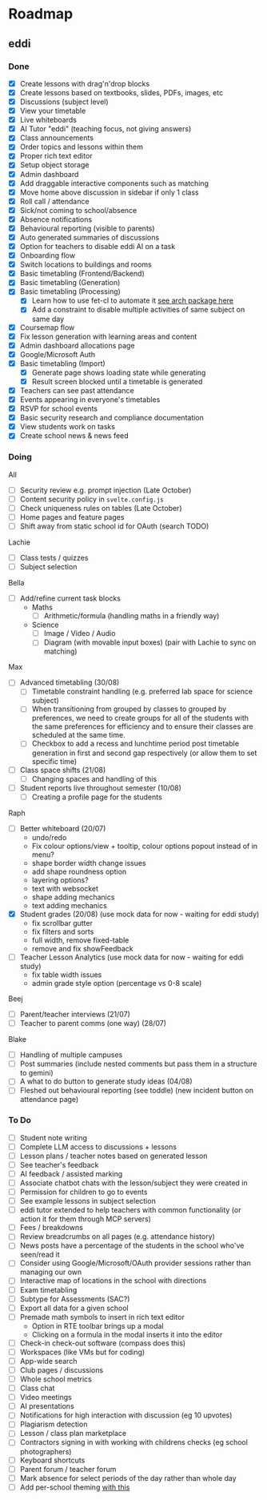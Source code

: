 # Roadmap

## eddi

### Done

- [x] Create lessons with drag'n'drop blocks
- [x] Create lessons based on textbooks, slides, PDFs, images, etc
- [x] Discussions (subject level)
- [x] View your timetable
- [x] Live whiteboards
- [x] AI Tutor "eddi" (teaching focus, not giving answers)
- [x] Class announcements
- [x] Order topics and lessons within them
- [x] Proper rich text editor
- [x] Setup object storage
- [x] Admin dashboard
- [x] Add draggable interactive components such as matching
- [x] Move home above discussion in sidebar if only 1 class
- [x] Roll call / attendance
- [x] Sick/not coming to school/absence
- [x] Absence notifications
- [x] Behavioural reporting (visible to parents)
- [x] Auto generated summaries of discussions
- [x] Option for teachers to disable eddi AI on a task
- [x] Onboarding flow
- [x] Switch locations to buildings and rooms
- [x] Basic timetabling (Frontend/Backend)
- [x] Basic timetabling (Generation)
- [x] Basic timetabling (Processing)
  - [x] Learn how to use fet-cl to automate it [see arch package here](https://aur.archlinux.org/packages/fet-timetabling)
  - [x] Add a constraint to disable multiple activities of same subject on same day
- [x] Coursemap flow
- [x] Fix lesson generation with learning areas and content
- [x] Admin dashboard allocations page
- [x] Google/Microsoft Auth
- [x] Basic timetabling (Import)
  - [x] Generate page shows loading state while generating
  - [x] Result screen blocked until a timetable is generated
- [x] Teachers can see past attendance
- [x] Events appearing in everyone's timetables
- [x] RSVP for school events
- [x] Basic security research and compliance documentation
- [x] View students work on tasks
- [x] Create school news & news feed

### Doing

All

- [ ] Security review e.g. prompt injection (Late October)
- [ ] Content security policy in `svelte.config.js`
- [ ] Check uniqueness rules on tables (Late October)
- [ ] Home pages and feature pages
- [ ] Shift away from static school id for OAuth (search TODO)

Lachie

- [ ] Class tests / quizzes
- [ ] Subject selection

Bella

- [ ] Add/refine current task blocks
  - Maths
    - [ ] Arithmetic/formula (handling maths in a friendly way)
  - Science
    - [ ] Image / Video / Audio
    - [ ] Diagram (with movable input boxes) (pair with Lachie to sync on matching)

Max

- [ ] Advanced timetabling (30/08)
  - [ ] Timetable constraint handling (e.g. preferred lab space for science subject)
  - [ ] When transitioning from grouped by classes to grouped by preferences, we need to create groups for all of the students with the same preferences for efficiency and to ensure their classes are scheduled at the same time.
  - [ ] Checkbox to add a recess and lunchtime period post timetable generation in first and second gap respectively (or allow them to set specific time)
- [ ] Class space shifts (21/08)
  - [ ] Changing spaces and handling of this
- [ ] Student reports live throughout semester (10/08)
  - [ ] Creating a profile page for the students

Raph

- [ ] Better whiteboard (20/07)
  - undo/redo
  - Fix colour options/view + tooltip, colour options popout instead of in menu?
  - shape border width change issues
  - add shape roundness option
  - layering options?
  - text with websocket
  - shape adding mechanics
  - text adding mechanics
- [x] Student grades (20/08) (use mock data for now - waiting for eddi study)
  - fix scrollbar gutter
  - fix filters and sorts
  - full width, remove fixed-table
  - remove and fix showFeedback
- [ ] Teacher Lesson Analytics (use mock data for now - waiting for eddi study)
  - fix table width issues
  - admin grade style option (percentage vs 0-8 scale)

Beej

- [ ] Parent/teacher interviews (21/07)
- [ ] Teacher to parent comms (one way) (28/07)

Blake

- [ ] Handling of multiple campuses
- [ ] Post summaries (include nested comments but pass them in a structure to gemini)
- [ ] A what to do button to generate study ideas (04/08)
- [ ] Fleshed out behavioural reporting (see toddle) (new incident button on attendance page)

### To Do

- [ ] Student note writing
- [ ] Complete LLM access to discussions + lessons
- [ ] Lesson plans / teacher notes based on generated lesson
- [ ] See teacher's feedback
- [ ] AI feedback / assisted marking
- [ ] Associate chatbot chats with the lesson/subject they were created in
- [ ] Permission for children to go to events
- [ ] See example lessons in subject selection
- [ ] eddi tutor extended to help teachers with common functionality (or action it for them through MCP servers)
- [ ] Fees / breakdowns
- [ ] Review breadcrumbs on all pages (e.g. attendance history)
- [ ] News posts have a percentage of the students in the school who've seen/read it
- [ ] Consider using Google/Microsoft/OAuth provider sessions rather than managing our own
- [ ] Interactive map of locations in the school with directions
- [ ] Exam timetabling
- [ ] Subtype for Assessments (SAC?)
- [ ] Export all data for a given school
- [ ] Premade math symbols to insert in rich text editor
  - Option in RTE toolbar brings up a modal
  - Clicking on a formula in the modal inserts it into the editor
- [ ] Check-in check-out software (compass does this)
- [ ] Workspaces (like VMs but for coding)
- [ ] App-wide search
- [ ] Club pages / discussions
- [ ] Whole school metrics
- [ ] Class chat
- [ ] Video meetings
- [ ] AI presentations
- [ ] Notifications for high interaction with discussion (eg 10 upvotes)
- [ ] Plagiarism detection
- [ ] Lesson / class plan marketplace
- [ ] Contractors signing in with working with childrens checks (eg school photographers)
- [ ] Keyboard shortcuts
- [ ] Parent forum / teacher forum
- [ ] Mark absence for select periods of the day rather than whole day
- [ ] Add per-school theming [with this](https://github.com/huntabyte/shadcn-svelte/discussions/1124)
